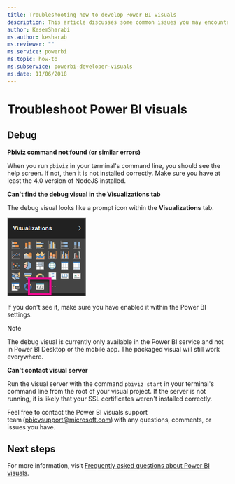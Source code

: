 ```yaml
---
title: Troubleshooting how to develop Power BI visuals
description: This article discusses some common issues you may encounter when developing or creating a custom Power BI visual.
author: KesemSharabi
ms.author: kesharab
ms.reviewer: ""
ms.service: powerbi
ms.topic: how-to
ms.subservice: powerbi-developer-visuals
ms.date: 11/06/2018
---
```


# Troubleshoot Power BI visuals

## Debug

**Pbiviz command not found (or similar errors)**

When you run `pbiviz` in your terminal's command line, you should see the help screen. If not, then it is not installed correctly. Make sure you have at least the 4.0 version of NodeJS installed.

**Can't find the debug visual in the Visualizations tab**

The debug visual looks like a prompt icon within the **Visualizations** tab.

![Visual selection](media/power-bi-custom-visuals-troubleshoot/powerbi-developer-visual-selection.png)

If you don't see it, make sure you have enabled it within the Power BI settings.

> [!NOTE]
> The debug visual is currently only available in the Power BI service and not in Power BI Desktop or the mobile app. The packaged visual will still work everywhere.

**Can't contact visual server**

Run the visual server with the command `pbiviz start` in your terminal's command line from the root of your visual project. If the server is not running, it is likely that your SSL certificates weren't installed correctly.

Feel free to contact the Power BI visuals support team (pbicvsupport@microsoft.com) with any questions, comments, or issues you have.

## Next steps

For more information, visit [Frequently asked questions about Power BI visuals](power-bi-custom-visuals-faq.md#organizational-power-bi-visuals).